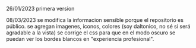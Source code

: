 26/01/2023
primera version

08/03/2023
se modifica la informacion sensible porque el repositorio es público.
se agregan imagenes, iconos, colores (soy daltonico, no sé si será agradable a la vista)
se corrige el css para que en el modo oscuro se puedan ver los bordes blancos en "experiencia profesional".
